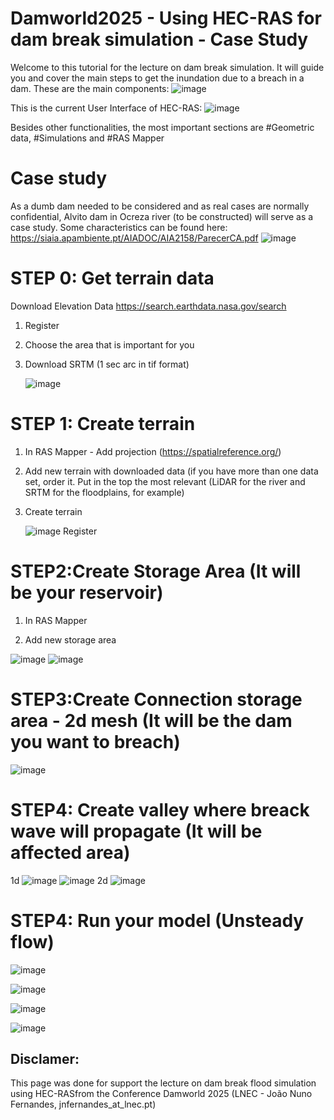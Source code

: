 # Damworld2025 - Using HEC-RAS for dam break simulation - Case Study

Welcome to this tutorial for the lecture on dam break simulation. 
It will guide you and cover the main steps to get the inundation due to a breach in a dam.
These are the main components:
![image](https://github.com/user-attachments/assets/470b280e-6676-489a-80e2-f6a7078227a4)

This is the current User Interface of HEC-RAS:
![image](https://github.com/user-attachments/assets/393f1d6a-71f0-46d7-aea4-75b10936c332)

Besides other functionalities, the most important sections are #Geometric data, #Simulations and #RAS Mapper

# Case study
As a dumb dam needed to be considered and as real cases are normally confidential, Alvito dam in Ocreza river (to be constructed) will serve as a case study.
Some characteristics can be found here: https://siaia.apambiente.pt/AIADOC/AIA2158/ParecerCA.pdf
![image](https://github.com/user-attachments/assets/20834fdd-83c2-4beb-84cf-b32848d12857)


# STEP 0: Get terrain data

Download Elevation Data https://search.earthdata.nasa.gov/search

1. Register
2. Choose the area that is important for you
3. Download SRTM (1 sec arc in tif format)
  
   ![image](https://github.com/user-attachments/assets/9e5ddcee-ceae-4aff-b4bf-0868e8351ec0)

# STEP 1: Create terrain

1. In RAS Mapper - Add projection (https://spatialreference.org/)
2. Add new terrain with downloaded data (if you have more than one data set, order it. Put in the top the most relevant (LiDAR for the river and SRTM for the floodplains, for example) 
3. Create terrain
   
   ![image](https://github.com/user-attachments/assets/6e825357-2ded-46f2-885c-8c815e2af5c5)
Register

# STEP2:Create Storage Area (It will be your reservoir)

1. In RAS Mapper

2. Add new storage area

![image](https://github.com/user-attachments/assets/8ebd8ff7-8314-49b0-a84f-03ae3bd38780)
![image](https://github.com/user-attachments/assets/4eb3a4a1-1d37-4947-ab12-4c54ed3bdb58)


# STEP3:Create Connection storage area - 2d mesh (It will be the dam you want to breach)


![image](https://github.com/user-attachments/assets/1e67c8ef-2e0c-4df0-a355-baf680146113)

# STEP4: Create valley where breack wave will propagate (It will be affected area)
1d
![image](https://github.com/user-attachments/assets/f3722c68-7a9c-4b33-b480-58f61433c7bd)
![image](https://github.com/user-attachments/assets/799c0b21-5bb2-4d67-8775-a400ef2db6ad)
2d
![image](https://github.com/user-attachments/assets/3a210463-8c2f-4817-abc6-37e7c6c78803)

# STEP4: Run your model (Unsteady flow)

![image](https://github.com/user-attachments/assets/e1f8e35a-e9f2-4300-b847-5739405be56f)



![image](https://github.com/user-attachments/assets/6ee87f42-bf45-49fa-b8ec-52434e17298e)

![image](https://github.com/user-attachments/assets/7865f563-c0d0-438c-8cf7-77c823fa8d47)

![image](https://github.com/user-attachments/assets/00f7fe8c-96da-4a78-b926-6b60060185ba)


## Disclamer: 
This page was done for support the lecture on dam break flood simulation using HEC-RASfrom the Conference Damworld 2025 (LNEC - João Nuno Fernandes, jnfernandes_at_lnec.pt)
